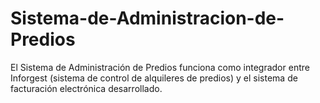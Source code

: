 # Sistema-de-Administracion-de-Predios
El Sistema de Administración de Predios funciona como integrador entre Inforgest (sistema de control de alquileres de predios) y el sistema de facturación electrónica desarrollado.
